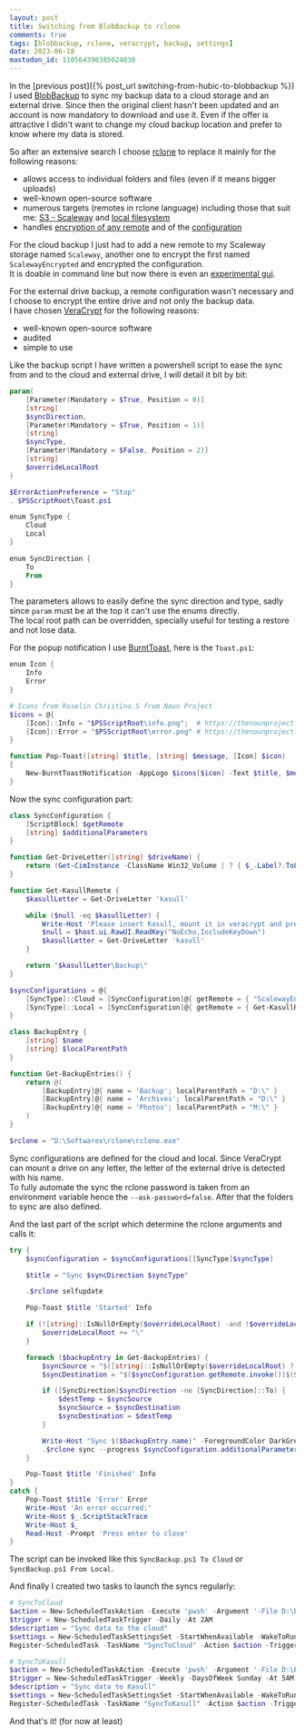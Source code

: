```yaml
---
layout: post
title: Switching from BlobBackup to rclone
comments: true
tags: [blobbackup, rclone, veracrypt, backup, settings]
date: 2023-06-18
mastodon_id: 110564398385024030
---
```


In the [previous post]({% post_url switching-from-hubic-to-blobbackup %}) I used [BlobBackup](https://blobbackup.com/) to sync my backup data to a cloud storage and an external drive. Since then the original client hasn't been updated and an account is now mandatory to download and use it. Even if the offer is attractive I didn't want to change my cloud backup location and prefer to know where my data is stored.

So after an extensive search I choose [rclone](https://rclone.org/) to replace it mainly for the following reasons:
- allows access to individual folders and files (even if it means bigger uploads)
- well-known open-source software
- numerous targets (remotes in rclone language) including those that suit me: [S3 - Scaleway](https://rclone.org/s3/#scaleway) and [local filesystem](https://rclone.org/local/)
- handles [encryption of any remote](https://rclone.org/crypt/) and of the [configuration](https://rclone.org/docs/#configuration-encryption)

For the cloud backup I just had to add a new remote to my Scaleway storage named `Scaleway`, another one to encrypt the first named `ScalewayEncrypted` and encrypted the configuration.  
It is doable in command line but now there is even an [experimental gui](https://rclone.org/gui/).

For the external drive backup, a remote configuration wasn't necessary and I choose to encrypt the entire drive and not only the backup data.  
I have chosen [VeraCrypt](https://veracrypt.fr/en/) for the following reasons:
- well-known open-source software
- audited
- simple to use

Like the backup script I have written a powershell script to ease the sync from and to the cloud and external drive, I will detail it bit by bit:
```powershell
param(
    [Parameter(Mandatory = $True, Position = 0)]
    [string]
    $syncDirection,
    [Parameter(Mandatory = $True, Position = 1)]
    [string]
    $syncType,
    [Parameter(Mandatory = $False, Position = 2)]
    [string]
    $overrideLocalRoot
)

$ErrorActionPreference = "Stop"
. $PSScriptRoot\Toast.ps1

enum SyncType {
    Cloud
    Local
}

enum SyncDirection {
    To
    From
}
```
The parameters allows to easily define the sync direction and type, sadly since `param` must be at the top it can't use the enums directly.  
The local root path can be overridden, specially useful for testing a restore and not lose data.  

For the popup notification I use [BurntToast](https://github.com/Windos/BurntToast), here is the `Toast.ps1`:
```powershell
enum Icon {
    Info
    Error
}

# Icons from Roselin Christina.S from Noun Project
$icons = @{
    [Icon]::Info = "$PSScriptRoot\info.png";  # https://thenounproject.com/icon/info-1156901/
    [Icon]::Error = "$PSScriptRoot\error.png" # https://thenounproject.com/icon/error-1156903/
}

function Pop-Toast([string] $title, [string] $message, [Icon] $icon)
{
    New-BurntToastNotification -AppLogo $icons[$icon] -Text $title, $message
}
```

Now the sync configuration part:
```powershell
class SyncConfiguration {
    [ScriptBlock] $getRemote
    [string] $additionalParameters
}

function Get-DriveLetter([string] $driveName) {
    return (Get-CimInstance -ClassName Win32_Volume | ? { $_.Label?.ToLower() -eq $driveName }).DriveLetter
}

function Get-KasullRemote {
    $kasullLetter = Get-DriveLetter 'kasull'

    while ($null -eq $kasullLetter) {
        Write-Host 'Please insert Kasull, mount it in veracrypt and press a key' -ForegroundColor DarkGreen
        $null = $host.ui.RawUI.ReadKey("NoEcho,IncludeKeyDown")
        $kasullLetter = Get-DriveLetter 'kasull'
    }

    return "$kasullLetter\Backup\"
}

$syncConfigurations = @{
    [SyncType]::Cloud = [SyncConfiguration]@{ getRemote = { "ScalewayEncrypted:rclone/" }; additionalParameters = "--ask-password=false" };
    [SyncType]::Local = [SyncConfiguration]@{ getRemote = { Get-KasullRemote } }
}

class BackupEntry {
    [string] $name
    [string] $localParentPath
}

function Get-BackupEntries() {
    return @(
        [BackupEntry]@{ name = 'Backup'; localParentPath = "D:\" }
        [BackupEntry]@{ name = 'Archives'; localParentPath = "D:\" }
        [BackupEntry]@{ name = 'Photos'; localParentPath = "M:\" }
    )
}

$rclone = "D:\Softwares\rclone\rclone.exe"
```
Sync configurations are defined for the cloud and local. Since VeraCrypt can mount a drive on any letter, the letter of the external drive is detected with his name.  
To fully automate the sync the rclone password is taken from an environment variable hence the `--ask-password=false`.
After that the folders to sync are also defined.

And the last part of the script which determine the rclone arguments and calls it:
```powershell
try {
    $syncConfiguration = $syncConfigurations[[SyncType]$syncType]

    $title = "Sync $syncDirection $syncType"

    .$rclone selfupdate

    Pop-Toast $title 'Started' Info

    if (![string]::IsNullOrEmpty($overrideLocalRoot) -and !$overrideLocalRoot.EndsWith("\")) {
        $overrideLocalRoot += "\"
    }

    foreach ($backupEntry in Get-BackupEntries) {
        $syncSource = "$([string]::IsNullOrEmpty($overrideLocalRoot) ? $backupEntry.localParentPath : $overrideLocalRoot)$($backupEntry.name)"
        $syncDestination = "$($syncConfiguration.getRemote.invoke())$($backupEntry.name)"

        if ([SyncDirection]$syncDirection -ne [SyncDirection]::To) {
            $destTemp = $syncSource
            $syncSource = $syncDestination
            $syncDestination = $destTemp
        }

        Write-Host "Sync $($backupEntry.name)" -ForegroundColor DarkGreen
        .$rclone sync --progress $syncConfiguration.additionalParameters $syncSource $syncDestination
    }

    Pop-Toast $title 'Finished' Info
}
catch {
    Pop-Toast $title 'Error' Error
    Write-Host 'An error occurred:'
    Write-Host $_.ScriptStackTrace
    Write-Host $_
    Read-Host -Prompt 'Press enter to close'
}
```
The script can be invoked like this `SyncBackup.ps1 To Cloud` or `SyncBackup.ps1 From Local`.

And finally I created two tasks to launch the syncs regularly:
```powershell
# SyncToCloud
$action = New-ScheduledTaskAction -Execute 'pwsh' -Argument '-File D:\Backup\Scripts\SyncBackup.ps1 To Cloud'
$trigger = New-ScheduledTaskTrigger -Daily -At 2AM
$description = "Sync data to the cloud"
$settings = New-ScheduledTaskSettingsSet -StartWhenAvailable -WakeToRun
Register-ScheduledTask -TaskName "SyncToCloud" -Action $action -Trigger $trigger -Description $description -RunLevel Highest -Settings $settings

# SyncToKasull
$action = New-ScheduledTaskAction -Execute 'pwsh' -Argument '-File D:\Backup\Scripts\SyncBackup.ps1 To Local'
$trigger = New-ScheduledTaskTrigger -Weekly -DaysOfWeek Sunday -At 5AM
$description = "Sync data to Kasull"
$settings = New-ScheduledTaskSettingsSet -StartWhenAvailable -WakeToRun
Register-ScheduledTask -TaskName "SyncToKasull" -Action $action -Trigger $trigger -Description $description -RunLevel Highest -Settings $settings
```

And that's it! (for now at least)
